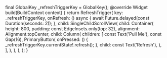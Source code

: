 final GlobalKey<RefreshTriggerState> \_refreshTriggerKey =
GlobalKey<RefreshTriggerState>();
@override
Widget build(BuildContext context) {
return RefreshTrigger(
key: \_refreshTriggerKey,
onRefresh: () async {
await Future.delayed(const Duration(seconds: 2));
},
child: SingleChildScrollView(
child: Container(
height: 800,
padding: const EdgeInsets.only(top: 32),
alignment: Alignment.topCenter,
child: Column(
children: [
const Text('Pull Me'),
const Gap(16),
PrimaryButton(
onPressed: () {
_refreshTriggerKey.currentState!.refresh();
},
child: const Text('Refresh'),
),
],
),
),
),
);
}
